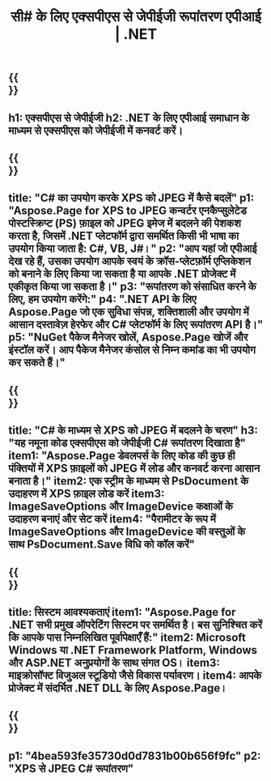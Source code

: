 ﻿---
translation: true
template: /_templates/_conversion-child-net.md
title: सी# के लिए एक्सपीएस से जेपीईजी रूपांतरण एपीआई |  .NET
url: /net/conversion/xps-to-jpeg/
description: XPS से JPEG C# रूपांतरण के लिए नमूना कोड। VB.NET, Asp.NET या किसी .NET आधारित एप्लिकेशन के भीतर JPEG रूपांतरण के लिए बैच XPS फ़ाइलों के लिए API उदाहरण कोड का उपयोग करें।
informat: XPS
outformat: JPEG
otherformats: XPS EPS
---

{{<section banner>}}
---
h1: एक्सपीएस से जेपीईजी
h2: .NET के लिए एपीआई समाधान के माध्यम से एक्सपीएस को जेपीईजी में कनवर्ट करें।
---

{{<section overview>}}
---
title: "C# का उपयोग करके XPS को JPEG में कैसे बदलें"
p1: "Aspose.Page for XPS to JPEG कन्वर्टर एनकैप्सुलेटेड पोस्टस्क्रिप्ट (PS) फ़ाइल को JPEG इमेज में बदलने की पेशकश करता है, जिसमें .NET प्लेटफॉर्म द्वारा समर्थित किसी भी भाषा का उपयोग किया जाता है: C#, VB, J#।"
p2: "आप यहां जो एपीआई देख रहे हैं, उसका उपयोग आपके स्वयं के क्रॉस-प्लेटफ़ॉर्म एप्लिकेशन को बनाने के लिए किया जा सकता है या आपके .NET प्रोजेक्ट में एकीकृत किया जा सकता है।"
p3: "रूपांतरण को संसाधित करने के लिए, हम उपयोग करेंगे:"
p4: ".NET API के लिए Aspose.Page जो एक सुविधा संपन्न, शक्तिशाली और उपयोग में आसान दस्तावेज़ हेरफेर और C# प्लेटफॉर्म के लिए रूपांतरण API है।"
p5: "NuGet पैकेज मैनेजर खोलें, Aspose.Page खोजें और इंस्टॉल करें। आप पैकेज मैनेजर कंसोल से निम्न कमांड का भी उपयोग कर सकते हैं।"
---

{{<section feature1>}}
---
title: "C# के माध्यम से XPS को JPEG में बदलने के चरण"
h3: "यह नमूना कोड एक्सपीएस को जेपीईजी  C# रूपांतरण दिखाता है"
item1: "Aspose.Page डेवलपर्स के लिए कोड की कुछ ही पंक्तियों में XPS फ़ाइलों को JPEG में लोड और कनवर्ट करना आसान बनाता है।"
item2: एक स्ट्रीम के माध्यम से PsDocument के उदाहरण में XPS फ़ाइल लोड करें
item3: ImageSaveOptions और ImageDevice कक्षाओं के उदाहरण बनाएं और सेट करें
item4: "पैरामीटर के रूप में ImageSaveOptions और ImageDevice की वस्तुओं के साथ PsDocument.Save विधि को कॉल करें"
---

{{<section feature2>}}
---
title: सिस्टम आवश्यकताएं
item1: "Aspose.Page for .NET सभी प्रमुख ऑपरेटिंग सिस्टम पर समर्थित है। बस सुनिश्चित करें कि आपके पास निम्नलिखित पूर्वापेक्षाएँ हैं:"
item2: Microsoft Windows या .NET Framework Platform, Windows और ASP.NET अनुप्रयोगों के साथ संगत OS।
item3: माइक्रोसॉफ्ट विजुअल स्टूडियो जैसे विकास पर्यावरण।
item4: आपके प्रोजेक्ट में संदर्भित .NET DLL के लिए Aspose.Page।
---

{{<section gist>}}
---
p1: "4bea593fe35730d0d7831b00b656f9fc"
p2: "XPS से JPEG C# रूपांतरण"
---
